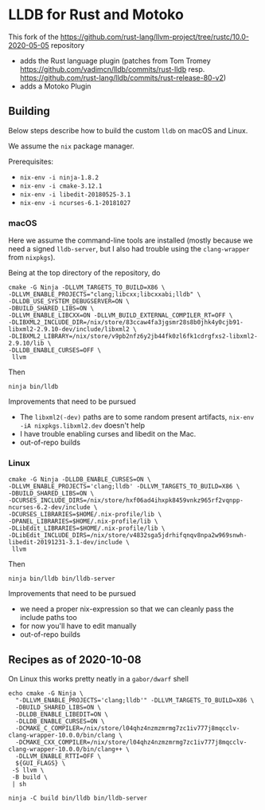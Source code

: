 # LLDB for Rust and Motoko

This fork of the https://github.com/rust-lang/llvm-project/tree/rustc/10.0-2020-05-05 repository
- adds the Rust language plugin (patches from Tom Tromey
   https://github.com/vadimcn/lldb/commits/rust-lldb
   resp. https://github.com/rust-lang/lldb/commits/rust-release-80-v2)
- adds a Motoko Plugin

## Building

Below steps describe how to build the custom `lldb` on macOS and Linux.

We assume the `nix` package manager.

Prerequisites:
 - `nix-env -i ninja-1.8.2`
 - `nix-env -i cmake-3.12.1`
 - `nix-env -i libedit-20180525-3.1`
 - `nix-env -i ncurses-6.1-20181027`

### macOS

Here we assume the command-line tools are installed (mostly because we need a signed `lldb-server`,
but I also had trouble using the `clang-wrapper` from `nixpkgs`).

Being at the top directory of the repository, do

```
cmake -G Ninja -DLLVM_TARGETS_TO_BUILD=X86 \
-DLLVM_ENABLE_PROJECTS="clang;libcxx;libcxxabi;lldb" \
-DLLDB_USE_SYSTEM_DEBUGSERVER=ON \
-DBUILD_SHARED_LIBS=ON \
-DLLVM_ENABLE_LIBCXX=ON -DLLVM_BUILD_EXTERNAL_COMPILER_RT=OFF \
-DLIBXML2_INCLUDE_DIR=/nix/store/83ccaw4fa3jgsmr28s8b0jhk4y0cjb91-libxml2-2.9.10-dev/include/libxml2 \
-DLIBXML2_LIBRARY=/nix/store/v9pb2nfz6y2jb44fk0zl6fk1cdrgfxs2-libxml2-2.9.10/lib \
-DLLDB_ENABLE_CURSES=OFF \
 llvm
```
Then
```
ninja bin/lldb
```

Improvements that need to be pursued
 - The `libxml2(-dev)` paths are to some random present artifacts, `nix-env -iA nixpkgs.libxml2.dev` doesn't help
 - I have trouble enabling curses and libedit on the Mac.
 - out-of-repo builds
 
### Linux
 
 ```
cmake -G Ninja -DLLDB_ENABLE_CURSES=ON \
 -DLLVM_ENABLE_PROJECTS='clang;lldb' -DLLVM_TARGETS_TO_BUILD=X86 \
 -DBUILD_SHARED_LIBS=ON \
 -DCURSES_INCLUDE_DIRS=/nix/store/hxf06ad4ihxpk8459vnkz965rf2vqnpp-ncurses-6.2-dev/include \
 -DCURSES_LIBRARIES=$HOME/.nix-profile/lib \
 -DPANEL_LIBRARIES=$HOME/.nix-profile/lib \
 -DLibEdit_LIBRARIES=$HOME/.nix-profile/lib \
 -DLibEdit_INCLUDE_DIRS=/nix/store/v4832sga5jdrhifqnqv8npa2w969snwh-libedit-20191231-3.1-dev/include \
  llvm
```
Then
```
ninja bin/lldb bin/lldb-server
```

Improvements that need to be pursued
 - we need a proper nix-expression so that we can cleanly pass the include paths too
 - for now you'll have to edit manually
 - out-of-repo builds


## Recipes as of 2020-10-08

On Linux this works pretty neatly in a `gabor/dwarf` shell

``` shell
echo cmake -G Ninja \
  "-DLLVM_ENABLE_PROJECTS='clang;lldb'" -DLLVM_TARGETS_TO_BUILD=X86 \
  -DBUILD_SHARED_LIBS=ON \
  -DLLDB_ENABLE_LIBEDIT=ON \
  -DLLDB_ENABLE_CURSES=ON \
  -DCMAKE_C_COMPILER=/nix/store/l04qhz4nzmzmrmg7zc1iv777j8mqcclv-clang-wrapper-10.0.0/bin/clang \
  -DCMAKE_CXX_COMPILER=/nix/store/l04qhz4nzmzmrmg7zc1iv777j8mqcclv-clang-wrapper-10.0.0/bin/clang++ \
  -DLLVM_ENABLE_RTTI=OFF \
  ${GUI_FLAGS} \
 -S llvm \
 -B build \
 | sh

ninja -C build bin/lldb bin/lldb-server

```

